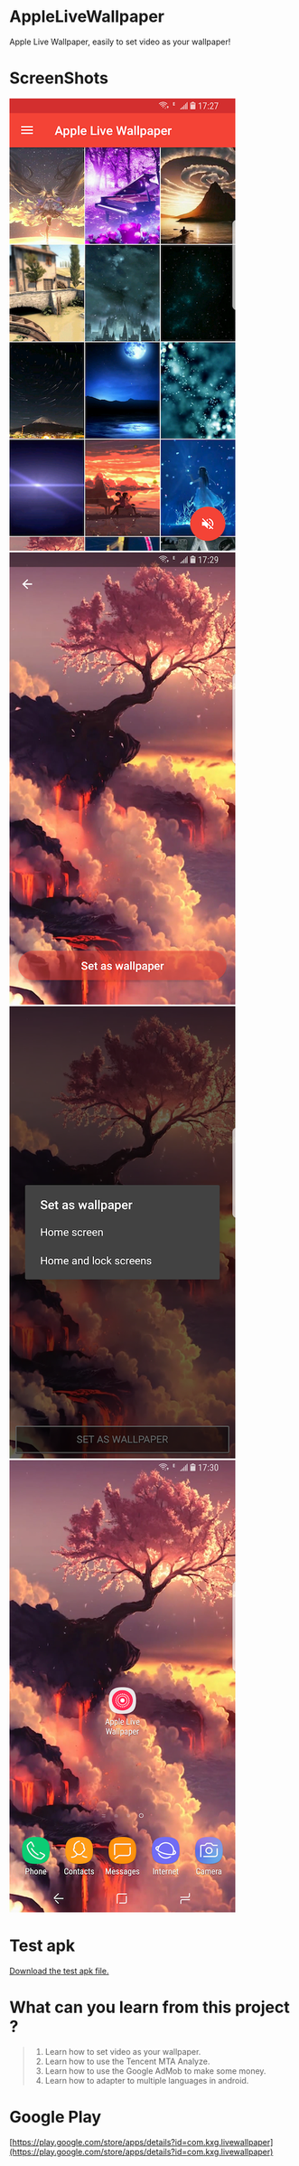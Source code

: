 # AppleLiveWallpaper
Apple Live Wallpaper, easily to set video as your wallpaper!

# ScreenShots
![](https://github.com/kuangxiaoguo0123/AppleLiveWallpaper/blob/master/screenshots/Screenshot_20180406-172737_01.png)
![](https://github.com/kuangxiaoguo0123/AppleLiveWallpaper/blob/master/screenshots/Screenshot_20180406-172902_02.png)
![](https://github.com/kuangxiaoguo0123/AppleLiveWallpaper/blob/master/screenshots/Screenshot_20180406-173026_03.png)
![](https://github.com/kuangxiaoguo0123/AppleLiveWallpaper/blob/master/screenshots/Screenshot_20180406-173046_04.png)

# Test apk
[Download the test apk file.](https://github.com/kuangxiaoguo0123/AppleLiveWallpaper/tree/master/apkfile/app-github-release-2.0.apk)

# What can you learn from this project ?
>1. Learn how to set video as your wallpaper.
>2. Learn how to use the Tencent MTA Analyze.
>3. Learn how to use the Google AdMob to make some money.
>4. Learn how to adapter to multiple languages in android.

# Google Play
[https://play.google.com/store/apps/details?id=com.kxg.livewallpaper](https://play.google.com/store/apps/details?id=com.kxg.livewallpaper)
